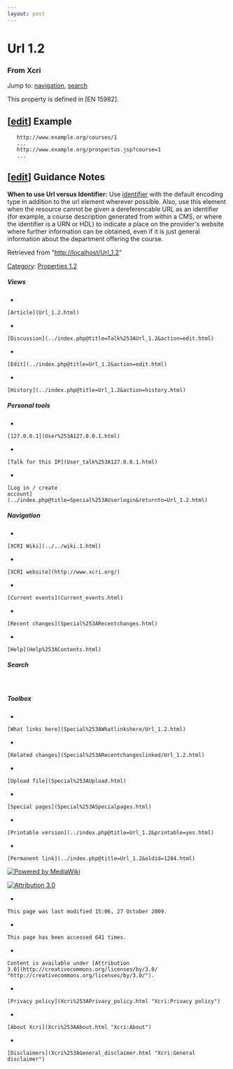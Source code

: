 ```yaml
---
layout: post
---
```


<script>
  (function(i,s,o,g,r,a,m){i['GoogleAnalyticsObject']=r;i[r]=i[r]||function(){
  (i[r].q=i[r].q||[]).push(arguments)},i[r].l=1*new Date();a=s.createElement(o),
  m=s.getElementsByTagName(o)[0];a.async=1;a.src=g;m.parentNode.insertBefore(a,m)
  })(window,document,'script','https://www.google-analytics.com/analytics.js','ga');

  ga('create', 'UA-73710929-3', 'auto');
  ga('send', 'pageview');

</script>







Url 1.2 
=======













### From Xcri 







Jump to: [navigation](Url_1.2.html#column-one),
[search](Url_1.2.html#searchInput)



This property is defined in \[EN 15982\].


\[[edit](../index.php@title=Url_1.2&action=edit&section=1.html "Edit section: Example")\] Example
-------------------------------------------------------------------------------------------------------------------------------------------------------------------

     
       http://www.example.org/courses/1
       ...
       http://www.example.org/prospectus.jsp?course=1
       ...
     


\[[edit](../index.php@title=Url_1.2&action=edit&section=2.html "Edit section: Guidance Notes")\] Guidance Notes
---------------------------------------------------------------------------------------------------------------------------------------------------------------------------------

**When to use Url versus Identifier:** Use
[identifier](Identifier.html "Identifier") with the default encoding
type in addition to the url element wherever possible. Also, use this
element when the resource cannot be given a dereferencable URL as an
identifier (for example, a course description generated from within a
CMS, or where the identifier is a URN or HDL) to indicate a place on the
provider's website where further information can be obtained, even if it
is just general information about the department offering the course.



Retrieved from
"[http://localhost/Url\_1.2](Url_1.2.html)"





[Category](Special%253ACategories.html "Special:Categories"): [Properties
1.2](Category%253AProperties_1.2.html "Category:Properties 1.2")

















##### Views



-   

    

    [Article](Url_1.2.html)
-   

    

    [Discussion](../index.php@title=Talk%253AUrl_1.2&action=edit.html)
-   

    

    [Edit](../index.php@title=Url_1.2&action=edit.html)
-   

    

    [History](../index.php@title=Url_1.2&action=history.html)







##### Personal tools



-   

    

    [127.0.0.1](User%253A127.0.0.1.html)
-   

    

    [Talk for this IP](User_talk%253A127.0.0.1.html)
-   

    

    [Log in / create
    account](../index.php@title=Special%253AUserlogin&returnto=Url_1.2.html)











[](../../wiki.1.html "XCRI Wiki")





##### Navigation



-   

    

    [XCRI Wiki](../../wiki.1.html)
-   

    

    [XCRI website](http://www.xcri.org/)
-   

    

    [Current events](Current_events.html)
-   

    

    [Recent changes](Special%253ARecentchanges.html)
-   

    

    [Help](Help%253AContents.html)







##### Search





 









##### Toolbox



-   

    

    [What links here](Special%253AWhatlinkshere/Url_1.2.html)
-   

    

    [Related changes](Special%253ARecentchangeslinked/Url_1.2.html)
-   

    

    [Upload file](Special%253AUpload.html)
-   

    

    [Special pages](Special%253ASpecialpages.html)
-   

    

    [Printable version](../index.php@title=Url_1.2&printable=yes.html)
-   

    

    [Permanent link](../index.php@title=Url_1.2&oldid=1284.html)















[![Powered by
MediaWiki](../skins/common/images/poweredby_mediawiki_88x31.png)](http://www.mediawiki.org/)





[![Attribution 3.0
](http://i.creativecommons.org/l/by/3.0/88x31.png)](http://creativecommons.org/licenses/by/3.0/)



-   

    

    This page was last modified 15:06, 27 October 2009.
-   

    

    This page has been accessed 641 times.
-   

    

    Content is available under [Attribution
    3.0](http://creativecommons.org/licenses/by/3.0/ "http://creativecommons.org/licenses/by/3.0/").
-   

    

    [Privacy policy](Xcri%253APrivacy_policy.html "Xcri:Privacy policy")
-   

    

    [About Xcri](Xcri%253AAbout.html "Xcri:About")
-   

    

    [Disclaimers](Xcri%253AGeneral_disclaimer.html "Xcri:General disclaimer")




